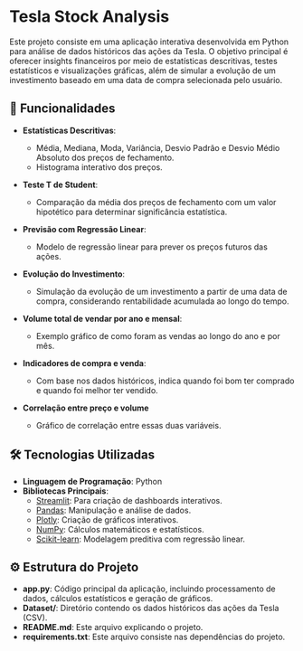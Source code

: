 # Tesla Stock Analysis

Este projeto consiste em uma aplicação interativa desenvolvida em Python para análise de dados históricos das ações da Tesla. O objetivo principal é oferecer insights financeiros por meio de estatísticas descritivas, testes estatísticos e visualizações gráficas, além de simular a evolução de um investimento baseado em uma data de compra selecionada pelo usuário.

## 🎯 Funcionalidades

- **Estatísticas Descritivas**:
  - Média, Mediana, Moda, Variância, Desvio Padrão e Desvio Médio Absoluto dos preços de fechamento.
  - Histograma interativo dos preços.

- **Teste T de Student**:
  - Comparação da média dos preços de fechamento com um valor hipotético para determinar significância estatística.

- **Previsão com Regressão Linear**:
  - Modelo de regressão linear para prever os preços futuros das ações.

- **Evolução do Investimento**:
  - Simulação da evolução de um investimento a partir de uma data de compra, considerando rentabilidade acumulada ao longo do tempo.

- **Volume total de vendar por ano e mensal**:
  - Exemplo gráfico de como foram as vendas ao longo do ano e por mês.

- **Indicadores de compra e venda**:
  - Com base nos dados históricos, indica quando foi bom ter comprado e quando foi melhor ter vendido.

- **Correlação entre preço e volume**
  - Gráfico de correlação entre essas duas variáveis. 

## 🛠️ Tecnologias Utilizadas

- **Linguagem de Programação**: Python
- **Bibliotecas Principais**:
  - [Streamlit](https://streamlit.io/): Para criação de dashboards interativos.
  - [Pandas](https://pandas.pydata.org/): Manipulação e análise de dados.
  - [Plotly](https://plotly.com/): Criação de gráficos interativos.
  - [NumPy](https://numpy.org/): Cálculos matemáticos e estatísticos.
  - [Scikit-learn](https://scikit-learn.org/): Modelagem preditiva com regressão linear.

## ⚙️ Estrutura do Projeto

- **app.py**: Código principal da aplicação, incluindo processamento de dados, cálculos estatísticos e geração de gráficos.
- **Dataset/**: Diretório contendo os dados históricos das ações da Tesla (CSV).
- **README.md**: Este arquivo explicando o projeto.
- **requirements.txt**: Este arquivo consiste nas dependências do projeto.
